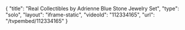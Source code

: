 {
    "title": "Real Collectibles by Adrienne Blue Stone Jewelry Set",
    "type": "solo",
    "layout": "iframe-static",
    "videoId": "112334165",
    "url": "\/tvpembed\/112334165"
}